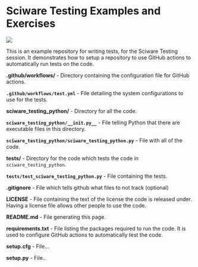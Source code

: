 # Sciware Testing Examples and Exercises

[![](https://github.com/flatironinstitute/sciware-testing-python/actions/workflows/test.yml/badge.svg)](https://github.com/flatironinstitute/sciware-testing-python/actions/workflows/test.yml/)

This is an example repository for writing tests, for the Sciware Testing session. 
It demonstrates how to setup a repository to use GitHub actions to automatically run tests
on the code.

**.github/workflows/** - Directory containing the configuration file for GitHub actions.

**`.github/workflows/test.yml`** - File detailing the system configurations to use for the tests.

**sciware_testing_python/** - Directory for all the code.

**`sciware_testing_python/__init.py__`** - File telling Python that there are executable files in this directory.

**`sciware_testing_python/sciware_testing_python.py`** - File with all of the code.

**tests/** - Directory for the code which tests the code in `sciware_testing_python`.

**`tests/test_sciware_testing_python.py`** - File containing the tests. 

**.gitignore** - File which tells github what files to not track (optional)

**LICENSE** - File containing the text of the license the code is released under. Having a license file allows other people to use the code.

**README.md** - File generating this page.

**requirements.txt** - File listing the packages required to run the code. It is used to configure 
GitHub actions to automatically test the code.

**setup.cfg** - File...

**setup.py** - File..
